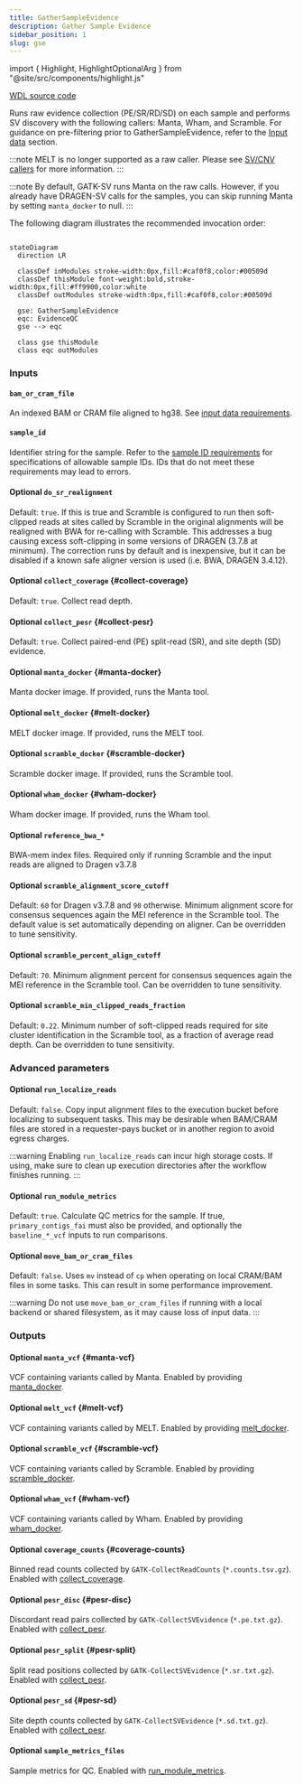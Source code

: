 ```yaml
---
title: GatherSampleEvidence 
description: Gather Sample Evidence
sidebar_position: 1
slug: gse
---
```


import { Highlight, HighlightOptionalArg } from "@site/src/components/highlight.js"

[WDL source code](https://github.com/broadinstitute/gatk-sv/blob/main/wdl/GatherSampleEvidence.wdl)

Runs raw evidence collection (PE/SR/RD/SD) on each sample and performs SV discovery with the following callers: 
Manta, Wham, and Scramble. For guidance on pre-filtering prior to GatherSampleEvidence, refer to the 
[Input data](/docs/gs/inputs) section.

:::note
MELT is no longer supported as a raw caller. Please see [SV/CNV callers](/docs/gs/sv_callers) for more information.
:::

:::note
By default, GATK-SV runs Manta on the raw calls. However, if you already have DRAGEN-SV calls for the samples, you
can skip running Manta by setting `manta_docker` to null.
:::

The following diagram illustrates the recommended invocation order:

```mermaid

stateDiagram
  direction LR
  
  classDef inModules stroke-width:0px,fill:#caf0f8,color:#00509d
  classDef thisModule font-weight:bold,stroke-width:0px,fill:#ff9900,color:white
  classDef outModules stroke-width:0px,fill:#caf0f8,color:#00509d

  gse: GatherSampleEvidence
  eqc: EvidenceQC
  gse --> eqc
  
  class gse thisModule
  class eqc outModules
```

### Inputs

#### `bam_or_cram_file`
An indexed BAM or CRAM file aligned to hg38. See [input data requirements](/docs/gs/inputs).

#### `sample_id`
Identifier string for the sample. Refer to the [sample ID requirements](/docs/gs/inputs#sampleids) 
for specifications of allowable sample IDs. IDs that do not meet these requirements may lead to errors.

#### <HighlightOptionalArg>Optional</HighlightOptionalArg> `do_sr_realignment`
Default: `true`. If this is true and Scramble is configured to run then 
soft-clipped reads at sites called by Scramble in the original alignments will be realigned with BWA for re-calling with 
Scramble. This addresses a bug causing excess soft-clipping in some versions of DRAGEN (3.7.8 at minimum).
The correction runs by default and is inexpensive, but it can be disabled if a known safe aligner version is used (i.e. BWA, DRAGEN 3.4.12).

#### <HighlightOptionalArg>Optional</HighlightOptionalArg> `collect_coverage` {#collect-coverage}
Default: `true`. Collect read depth.

#### <HighlightOptionalArg>Optional</HighlightOptionalArg> `collect_pesr` {#collect-pesr}
Default: `true`. Collect paired-end (PE) split-read (SR), and site depth (SD) evidence.

#### <HighlightOptionalArg>Optional</HighlightOptionalArg> `manta_docker` {#manta-docker}
Manta docker image. If provided, runs the Manta tool.

#### <HighlightOptionalArg>Optional</HighlightOptionalArg> `melt_docker` {#melt-docker}
MELT docker image. If provided, runs the MELT tool.

#### <HighlightOptionalArg>Optional</HighlightOptionalArg> `scramble_docker` {#scramble-docker}
Scramble docker image. If provided, runs the Scramble tool.

#### <HighlightOptionalArg>Optional</HighlightOptionalArg> `wham_docker` {#wham-docker}
Wham docker image. If provided, runs the Wham tool.

#### <HighlightOptionalArg>Optional</HighlightOptionalArg> `reference_bwa_*`
BWA-mem index files. Required only if running Scramble and the input reads are aligned to Dragen v3.7.8

#### <HighlightOptionalArg>Optional</HighlightOptionalArg> `scramble_alignment_score_cutoff`
Default: `60` for Dragen v3.7.8 and `90` otherwise. Minimum alignment score for consensus sequences again the MEI reference 
in the Scramble tool. The default value is set automatically depending on aligner. Can be overridden to tune 
sensitivity.

#### <HighlightOptionalArg>Optional</HighlightOptionalArg> `scramble_percent_align_cutoff`
Default: `70`. Minimum alignment percent for consensus sequences again the MEI reference in the Scramble tool. Can be 
overridden to tune sensitivity.

#### <HighlightOptionalArg>Optional</HighlightOptionalArg> `scramble_min_clipped_reads_fraction`
Default: `0.22`. Minimum number of soft-clipped reads required for site cluster identification in the Scramble tool, 
as a fraction of average read depth. Can be overridden to tune sensitivity.

### Advanced parameters

#### <HighlightOptionalArg>Optional</HighlightOptionalArg> `run_localize_reads`
Default: `false`. Copy input alignment files to the execution bucket before localizing to subsequent tasks. This 
may be desirable when BAM/CRAM files are stored in a requester-pays bucket or in another region to avoid egress charges.

:::warning
Enabling `run_localize_reads` can incur high storage costs. If using, make sure to clean up execution directories after 
the workflow finishes running.
:::

#### <HighlightOptionalArg>Optional</HighlightOptionalArg> `run_module_metrics`
Default: `true`. Calculate QC metrics for the sample. If true, `primary_contigs_fai` must also be provided, and 
optionally the `baseline_*_vcf` inputs to run comparisons. 

#### <HighlightOptionalArg>Optional</HighlightOptionalArg> `move_bam_or_cram_files`
Default: `false`. Uses `mv` instead of `cp` when operating on local CRAM/BAM files in some tasks. This can result in 
some performance improvement.

:::warning
Do not use `move_bam_or_cram_files` if running with a local backend or shared filesystem, as it may cause loss of 
input data.
:::

### Outputs

#### <HighlightOptionalArg>Optional</HighlightOptionalArg> `manta_vcf` {#manta-vcf}
VCF containing variants called by Manta. Enabled by providing [manta_docker](#manta-docker).

#### <HighlightOptionalArg>Optional</HighlightOptionalArg> `melt_vcf` {#melt-vcf}
VCF containing variants called by MELT. Enabled by providing [melt_docker](#melt-docker).

#### <HighlightOptionalArg>Optional</HighlightOptionalArg> `scramble_vcf` {#scramble-vcf}
VCF containing variants called by Scramble. Enabled by providing [scramble_docker](#scramble-docker).

#### <HighlightOptionalArg>Optional</HighlightOptionalArg> `wham_vcf` {#wham-vcf}
VCF containing variants called by Wham. Enabled by providing [wham_docker](#wham-docker).

#### <HighlightOptionalArg>Optional</HighlightOptionalArg>  `coverage_counts` {#coverage-counts}
Binned read counts collected by `GATK-CollectReadCounts` (`*.counts.tsv.gz`). Enabled with [collect_coverage](#collect-coverage).

#### <HighlightOptionalArg>Optional</HighlightOptionalArg>  `pesr_disc` {#pesr-disc}
Discordant read pairs collected by `GATK-CollectSVEvidence` (`*.pe.txt.gz`). Enabled with [collect_pesr](#collect-pesr).

#### <HighlightOptionalArg>Optional</HighlightOptionalArg>  `pesr_split` {#pesr-split}
Split read positions collected by `GATK-CollectSVEvidence` (`*.sr.txt.gz`). Enabled with [collect_pesr](#collect-pesr).

#### <HighlightOptionalArg>Optional</HighlightOptionalArg>  `pesr_sd` {#pesr-sd}
Site depth counts collected by `GATK-CollectSVEvidence` (`*.sd.txt.gz`). Enabled with [collect_pesr](#collect-pesr).

#### <HighlightOptionalArg>Optional</HighlightOptionalArg> `sample_metrics_files`
Sample metrics for QC. Enabled with [run_module_metrics](#optional-run_module_metrics).